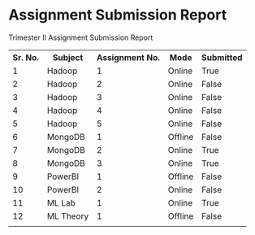 # Assignment Submission Report
Trimester II Assignment Submission Report
<center>
    <table>
        <tr>
            <th>Sr. No.</th>
            <th>Subject</th>
            <th>Assignment No.</th>
            <th>Mode</th>
            <th>Submitted</th>
        </tr>
        <tr>
            <td>1</td>
            <td>Hadoop</td>
            <td>1</td>
            <td>Online</td>
            <td>True</td>
        </tr>
        <tr>
            <td>2</td>
            <td>Hadoop</td>
            <td>2</td>
            <td>Online</td>
            <td>False</td>
        </tr>
        <tr>
            <td>3</td>
            <td>Hadoop</td>
            <td>3</td>
            <td>Online</td>
            <td>False</td>
        </tr>
        <tr>
            <td>4</td>
            <td>Hadoop</td>
            <td>4</td>
            <td>Online</td>
            <td>False</td>
        </tr>
        <tr>
            <td>5</td>
            <td>Hadoop</td>
            <td>5</td>
            <td>Online</td>
            <td>False</td>
        </tr>
        <tr>
            <td>6</td>
            <td>MongoDB</td>
            <td>1</td>
            <td>Offline</td>
            <td>False</td>
        </tr>
        <tr>
            <td>7</td>
            <td>MongoDB</td>
            <td>2</td>
            <td>Online</td>
            <td>True</td>
        </tr>
        <tr>
            <td>8</td>
            <td>MongoDB</td>
            <td>3</td>
            <td>Online</td>
            <td>True</td>
        </tr>
        <tr>
            <td>9</td>
            <td>PowerBI</td>
            <td>1</td>
            <td>Offline</td>
            <td>False</td>
        </tr>
        <tr>
            <td>10</td>
            <td>PowerBI</td>
            <td>2</td>
            <td>Online</td>
            <td>False</td>
        </tr>
        <tr>
            <td>11</td>
            <td>ML Lab</td>
            <td>1</td>
            <td>Online</td>
            <td>True</td>
        </tr>
        <tr>
            <td>12</td>
            <td>ML Theory</td>
            <td>1</td>
            <td>Offline</td>
            <td>False</td>
        </tr>
        <tr>
            <td></td>
            <td></td>
            <td></td>
            <td></td>
            <td></td>
        </tr>
    </table>
</center>